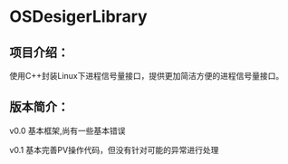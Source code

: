 # OSDesigerLibrary

## 项目介绍：
使用C++封装Linux下进程信号量接口，提供更加简洁方便的进程信号量接口。

## 版本简介：
v0.0 基本框架,尚有一些基本错误


v0.1 基本完善PV操作代码，但没有针对可能的异常进行处理
